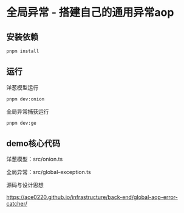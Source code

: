 # 全局异常 - 搭建自己的通用异常aop

## 安装依赖

```sh
pnpm install
```

## 运行

洋葱模型运行

```sh
pnpm dev:onion
```

全局异常捕获运行

```sh
pnpm dev:ge
```

## demo核心代码

洋葱模型：src/onion.ts

全局异常：src/global-exception.ts

源码与设计思想

https://ace0220.github.io/infrastructure/back-end/global-aop-error-catcher/



